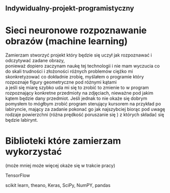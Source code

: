 ## Indywidualny-projekt-programistyczny

# Sieci neuronowe rozpoznawanie obrazów (machine learning)

Zamierzam stworzyć projekt który będzie się uczył jak rozpoznawać i odczytywać zadane obrazy,  
ponieważ dopiero zaczynam naukę tej technologii i nie mam wyczucia co do skali trudności i złożoności różnych problemów 
ciężko mi skonkretyzować co dokładnie zrobię, myślałem o programie który rozpoznaje figury geometryczne pod różnymi kątami  
a jeśli się miarę szybko uda mi się to zrobić to zmienie to w program rozpoznający konkretne przedmioty na zdjęciach, 
nieważne pod jakim kątem będzie dany przedmiot. 
Jeśli jednak to nie okaże się dobrym pomysłem to mógłbym zrobić program sterujący kursorem na przykład po labiryncie, mający za zadanie 
pokonać go jak najszybciej biorąc pod uwagę rodzaje powierzchni (różna prędkość poruszanie się ) z których składać się będzie labirynt. 

# Biblioteki które zamierzam wykorzystać  

(może mniej może więcej okaże się w trakcie pracy) 

TensorFlow

scikit learn,
theano,
Keras,
SciPy,
NumPY,
pandas



